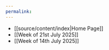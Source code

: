 ```yaml
---
permalink: 
---
```


- [[source/content/index|Home Page]]
- [[Week of 21st July 2025]]
- [[Week of 14th July 2025]]